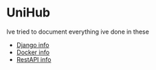 # UniHub
Ive tried to document everything ive done in these 
- [Django info](docs/djangoInfo.md)
- [Docker info](docs/dockerInfo.md)
- [RestAPI info](docs/restapiInfo.md)
